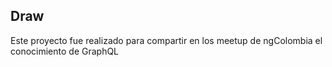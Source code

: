 ## Draw
Este proyecto fue realizado para compartir en los meetup de ngColombia el conocimiento de GraphQL
